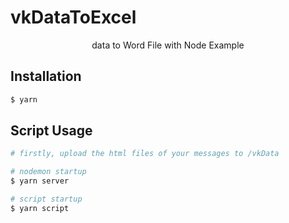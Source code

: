 # vkDataToExcel
<p align="center">data to Word File with Node Example</p>

## Installation
```bash
$ yarn
```

## Script Usage
```bash
# firstly, upload the html files of your messages to /vkData

# nodemon startup
$ yarn server

# script startup
$ yarn script
```
